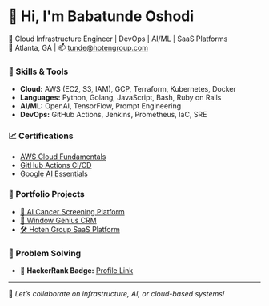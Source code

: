 # 👋 Hi, I'm Babatunde Oshodi

🚀 Cloud Infrastructure Engineer | DevOps | AI/ML | SaaS Platforms  
📍 Atlanta, GA | 📫 [tunde@hotengroup.com](mailto:tunde@hotengroup.com)

### 🔧 Skills & Tools
- **Cloud:** AWS (EC2, S3, IAM), GCP, Terraform, Kubernetes, Docker
- **Languages:** Python, Golang, JavaScript, Bash, Ruby on Rails
- **AI/ML:** OpenAI, TensorFlow, Prompt Engineering
- **DevOps:** GitHub Actions, Jenkins, Prometheus, IaC, SRE

### 📈 Certifications
- [AWS Cloud Fundamentals](#)
- [GitHub Actions CI/CD](#)
- [Google AI Essentials](#)

### 📂 Portfolio Projects
- [🔬 AI Cancer Screening Platform](https://github.com/Tunde-cs/ai_cancer_screening)
- [🏡 Window Genius CRM](https://github.com/Tunde-cs/window-landing-page)
- [🛠️ Hoten Group SaaS Platform](https://github.com/Tunde-cs/hotengroup)

### 🧠 Problem Solving
- 🏅 **HackerRank Badge:** [Profile Link](https://www.hackerrank.com/profile/tunde3)

---
📌 _Let’s collaborate on infrastructure, AI, or cloud-based systems!_
